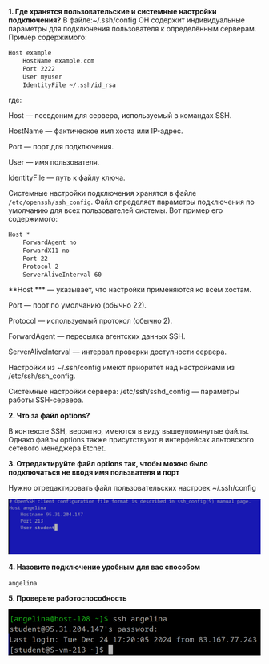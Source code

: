 **1. Где хранятся пользовательские и системные настройки подключения?**
В файле:~/.ssh/config
ОН содержит индивидуальные параметры для подключения пользователя к определённым серверам. Пример содержимого:
```
Host example
    HostName example.com
    Port 2222
    User myuser
    IdentityFile ~/.ssh/id_rsa
```
где:

Host — псевдоним для сервера, используемый в командах SSH.

HostName — фактическое имя хоста или IP-адрес.

Port — порт для подключения.

User — имя пользователя.

IdentityFile — путь к файлу ключа.

Системные настройки подключения хранятся в файле `/etc/openssh/ssh_config`. Файл определяет параметры подключения по умолчанию для всех пользователей системы. Вот пример его содержимого:
```
Host *
    ForwardAgent no
    ForwardX11 no
    Port 22
    Protocol 2
    ServerAliveInterval 60
```
**Host *** — указывает, что настройки применяются ко всем хостам.

Port — порт по умолчанию (обычно 22).

Protocol — используемый протокол (обычно 2).

ForwardAgent — пересылка агентских данных SSH.

ServerAliveInterval — интервал проверки доступности сервера.

Настройки из ~/.ssh/config имеют приоритет над настройками из /etc/ssh/ssh_config.

Системные настройки сервера: /etc/ssh/sshd_config — параметры работы SSH-сервера.

**2. Что за файл options?**

В контексте SSH, вероятно, имеются в виду вышеупомянутые файлы. Однако файлы options также присутствуют в интерфейсах альтовского сетевого менеджера Etcnet.

**3. Отредактируйте файл options так, чтобы можно было подключаться не вводя имя пользвателя и порт**

Нужно отредактировать файл пользовательских настроек ~/.ssh/config

![alt text](image-5.png)

**4. Назовите подключение удобным для вас способом**

`angelina`

**5. Проверьте работоспособность**

![alt text](image-6.png)
